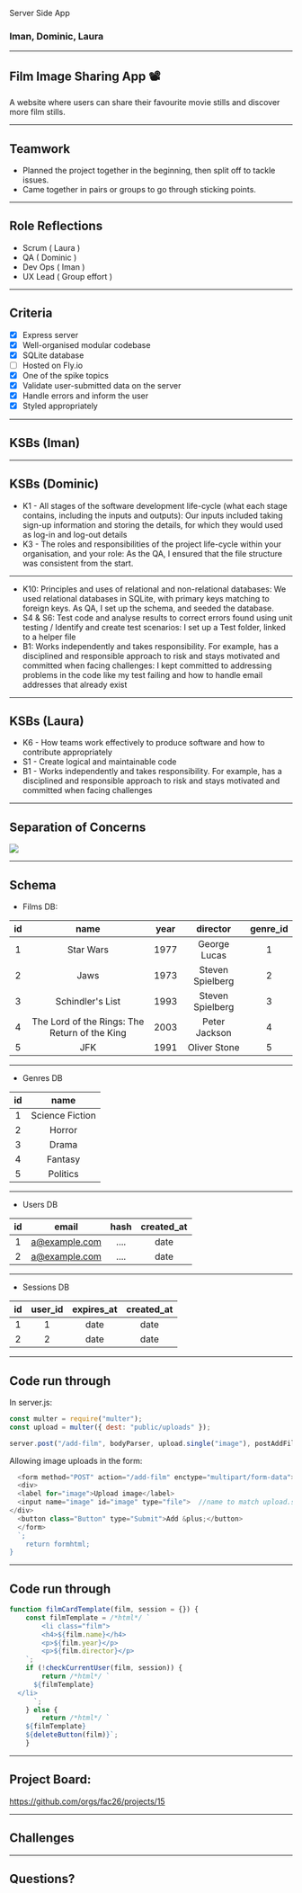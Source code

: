  Server Side App 

### Iman, Dominic, Laura
<style>
.reveal {
    font-size: 24px;
}
</style>

---

## Film Image Sharing App 	:film_projector:

A website where users can share their favourite movie stills and discover more film stills.

---

## Teamwork 

- Planned the project together in the beginning, then split off to tackle issues.
- Came together in pairs or groups to go through sticking points.

---

## Role Reflections 

- Scrum ( Laura ) 
- QA ( Dominic )
- Dev Ops ( Iman )
- UX Lead ( Group effort )

---

## Criteria

- [x] Express server
- [x] Well-organised modular codebase
- [x] SQLite database
- [ ] Hosted on Fly.io
- [x] One of the spike topics
- [x] Validate user-submitted data on the server
- [x] Handle errors and inform the user
- [x] Styled appropriately

---

## KSBs (Iman)

---

## KSBs (Dominic)

- K1 - All stages of the software development life-cycle (what each stage contains, including the inputs and outputs): Our inputs included taking sign-up information and storing the details, for which they would used as log-in and log-out details
- K3 - The roles and responsibilities of the project life-cycle within your organisation, and your role: As the QA, I ensured that the file structure was consistent from the start. 

---

- K10: Principles and uses of relational and non-relational databases: We used relational databases in SQLite, with primary keys matching to foreign keys. As QA, I set up the schema, and seeded the database. 
- S4 & S6: Test code and analyse results to correct errors found using unit testing / Identify and create test scenarios: I set up a Test folder, linked to a helper file
- B1: Works independently and takes responsibility. For example, has a disciplined and responsible approach to risk and stays motivated and committed when facing challenges: I kept committed to addressing problems in the code like my test failing and how to handle email addresses that already exist


---

## KSBs (Laura)

- K6 - How teams work effectively to produce software and how to contribute appropriately
- S1 - Create logical and maintainable code 
- B1 - Works independently and takes responsibility. For example, has a disciplined and responsible approach to risk and stays motivated and committed when facing challenges

---

## Separation of Concerns

![](https://i.imgur.com/iSekU64.png)

---

## Schema 

- Films DB:

| id | name                                         | year          | director        | genre_id  |
|:--:|:----------------------------------------:    |:-------------:|:---------------:|:---------:|                                                                     
| 1  | Star Wars                                    | 1977          | George Lucas    | 1         |
| 2  | Jaws                                         | 1973          | Steven Spielberg| 2         |
| 3  | Schindler's List                             | 1993          | Steven Spielberg| 3         |                             
| 4  | The Lord of the Rings: The Return of the King| 2003          | Peter Jackson   | 4         |                   
| 5  | JFK                                          | 1991          | Oliver Stone    | 5         |

---

- Genres DB

| id | name                                         | 
|:--:|:----------------------------------------:    |                                                                    
| 1  | Science Fiction                              |
| 2  | Horror                                       |
| 3  | Drama                                        |
| 4  | Fantasy                                      |
| 5  | Politics                                     |

---

- Users DB

| id | email                                       | hash          | created_at          | 
|:--:|:----------------------------------------:   |:-------------:|:--------------: |                                                                     
| 1  | a@example.com                               | ....          | date            |
| 2  | a@example.com                               | ....          | date            |

---

- Sessions DB

| id | user_id                                       | expires_at          | created_at          | 
|:--:|:----------------------------------------:   |:-------------:|:--------------: |                                                                     
| 1  | 1                               | date            | date
| 2  | 2                               | date          | date          |

---

## Code run through

In server.js: 
```js
const multer = require("multer");
const upload = multer({ dest: "public/uploads" });

server.post("/add-film", bodyParser, upload.single("image"), postAddFilmForm);
```

Allowing image uploads in the form:

```js
  <form method="POST" action="/add-film" enctype="multipart/form-data"> // need to declare enctype
  <div>
  <label for="image">Upload image</label>
  <input name="image" id="image" type="file">  //name to match upload.single("image") and type="file"
</div>
  <button class="Button" type="Submit">Add &plus;</button>
  </form>
  `;
    return formhtml;
}
```

---

## Code run through

```js
function filmCardTemplate(film, session = {}) {
    const filmTemplate = /*html*/ `
        <li class="film">
        <h4>${film.name}</h4>
        <p>${film.year}</p>   
        <p>${film.director}</p> 
    `;
    if (!checkCurrentUser(film, session)) {
        return /*html*/ `
      ${filmTemplate}
  </li>
      `;
    } else {
        return /*html*/ `
    ${filmTemplate}
    ${deleteButton(film)}`;
    }
```

---

## Project Board: 

https://github.com/orgs/fac26/projects/15


---

## Challenges

---

## Questions?
